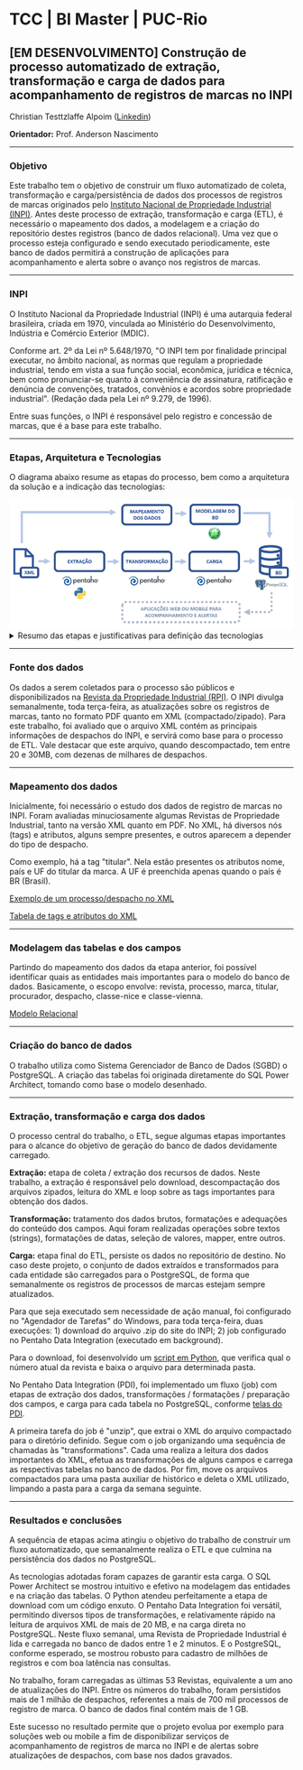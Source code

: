 # TCC | BI Master | PUC-Rio

## [EM DESENVOLVIMENTO] Construção de processo automatizado de extração, transformação e carga de dados para acompanhamento de registros de marcas no INPI

Christian Testtzlaffe Alpoim ([Linkedin](https://www.linkedin.com/in/christian-testtzlaffe-alpoim/))

**Orientador:** Prof. Anderson Nascimento

<hr>

### Objetivo

Este trabalho tem o objetivo de construir um fluxo automatizado de coleta, transformação e carga/persistência de dados dos processos de registros de marcas originados pelo [Instituto Nacional de Propriedade Industrial (INPI)](https://www.gov.br/inpi/pt-br). Antes deste processo de extração, transformação e carga (ETL), é necessário o mapeamento dos dados, a modelagem e a criação do repositório destes registros (banco de dados relacional). Uma vez que o processo esteja configurado e sendo executado periodicamente, este banco de dados permitirá a construção de aplicações para acompanhamento e alerta sobre o avanço nos registros de marcas.

<hr>

### INPI

O Instituto Nacional da Propriedade Industrial (INPI) é uma autarquia federal brasileira, criada em 1970, vinculada ao Ministério do Desenvolvimento, Indústria e Comércio Exterior (MDIC).

Conforme art. 2º da Lei nº 5.648/1970, "O INPI tem por finalidade principal executar, no âmbito nacional, as normas que regulam a propriedade industrial, tendo em vista a sua função social, econômica, jurídica e técnica, bem como pronunciar-se quanto à conveniência de assinatura, ratificação e denúncia de convenções, tratados, convênios e acordos sobre propriedade industrial". (Redação dada pela Lei nº 9.279, de 1996).

Entre suas funções, o INPI é responsável pelo registro e concessão de marcas, que é a base para este trabalho.

<hr>

### Etapas, Arquitetura e Tecnologias

O diagrama abaixo resume as etapas do processo, bem como a arquitetura da solução e a indicação das tecnologias:

<img src="/imagens/Arquitetura.png" alt="imagem da arquitetura da solução" />

<details>
  <summary>Resumo das etapas e justificativas para definição das tecnologias</summary>
  <br>
  <ul>
    <li><strong>Fonte dos dados:</strong> arquivos XML do site do INPI.</li>
    <li><strong>Mapeamento dos dados:</strong> estudo das principais tags e atributos do arquivo, bem como suas relações.</li>
    <li><strong>Modelagem dos dados:</strong> desenho do modelo de tabelas e seus relacionamentos, com uso do <a href="http://www.bestofbi.com/page/architect">SQL Power Architect</a>. Por meio do Power Architect, é relativamente simples modelar as entidades e as relações, sendo uma ferramenta bastante utilizada por administradores de banco de dados. Além disso, tem integração com diversos sistemas gerenciadores de BD, inclusive o PostgreSQL, utilizado neste trabalho.</li>
    <li><strong>BD (banco de dados):</strong> criação e atualização das tabelas por meio do <a href="https://www.postgresql.org/">PostgreSQL</a>. O PostgreSQL foi definido como o sistema gerenciador de banco de dados do projeto, por ser de código aberto, com mais de 30 anos de desenvolvimento. Tem uma boa reputação e é amplamente utilizada pelo mercado, com arquitetura comprovada, confiável e com recursos robustos. Além disso, pode ser executado em todos os principais sistemas operacionais.</li>
    <li><strong>ETL:</strong> extrações, transformações e cargas com <a href="https://help.pentaho.com/Documentation/7.1/0D0/Pentaho_Data_Integration">Pentaho Data Integration (PDI)</a>. O PDI tem inúmeras funcionalidade de ETL que facilitam a coleta, a limpeza, as transformações e a persistência dos dados. É intuitivo na utilização, e tem integração com vários formatos de entrada e com diversos sistemas gerenciadores de banco de dados, inclusive PostgreSQL. Permite agendar processos para serem executados automaticamente, bem como gerar alertas de finalização ou falhas. O Pentaho Data Integration é amplamente utilizado por diversos tipos de clientes, como instituições financeiras, indústrias, órgãos dos governos federal, estaduais e prefeituras, entidades de saúde, universidades, entre outros. Para a primeira tarefa do ETL, o download dos arquivos .zip, foi utilizado um script em <a href="https://www.python.org/">Python</a>. Python é uma linguagem de programação de alto nível, lançada em 1991. É de propósito geral, sendo muito utilizada para Ciência de Dados e scripts.</li>
</details>

<hr>

### Fonte dos dados

Os dados a serem coletados para o processo são públicos e disponibilizados na <a href="http://revistas.inpi.gov.br/rpi" target="_blank">Revista da Propriedade Industrial (RPI)</a>. O INPI divulga semanalmente, toda terça-feira, as atualizações sobre os registros de marcas, tanto no formato PDF quanto em XML (compactado/zipado). Para este trabalho, foi avaliado que o arquivo XML contém as principais informações de despachos do INPI, e servirá como base para o processo de ETL. Vale destacar que este arquivo, quando descompactado, tem entre 20 e 30MB, com dezenas de milhares de despachos.

<hr>

### Mapeamento dos dados

Inicialmente, foi necessário o estudo dos dados de registro de marcas no INPI. Foram avaliadas minuciosamente algumas Revistas de Propriedade Industrial, tanto na versão XML quanto em PDF. No XML, há diversos nós (tags) e atributos, alguns sempre presentes, e outros aparecem a depender do tipo de despacho.

Como exemplo, há a tag "titular". Nela estão presentes os atributos nome, país e UF do titular da marca. A UF é preenchida apenas quando o país é BR (Brasil).

[Exemplo de um processo/despacho no XML](/anexos/exemplo-processo-xml.md)

[Tabela de tags e atributos do XML](/anexos/tabela-tags-atributos.md)

<hr>

### Modelagem das tabelas e dos campos

Partindo do mapeamento dos dados da etapa anterior, foi possível identificar quais as entidades mais importantes para o modelo do banco de dados. Basicamente, o escopo envolve: revista, processo, marca, titular, procurador, despacho, classe-nice e classe-vienna.

[Modelo Relacional](/anexos/modelo.md)

<hr>

### Criação do banco de dados

O trabalho utiliza como Sistema Gerenciador de Banco de Dados (SGBD) o PostgreSQL. A criação das tabelas foi originada diretamente do SQL Power Architect, tomando como base o modelo desenhado.

<hr>

### Extração, transformação e carga dos dados

O processo central do trabalho, o ETL, segue algumas etapas importantes para o alcance do objetivo de geração do banco de dados devidamente carregado. 

**Extração:** etapa de coleta / extração dos recursos de dados. Neste trabalho, a extração é responsável pelo download, descompactação dos arquivos zipados, leitura do XML e loop sobre as tags importantes para obtenção dos dados.

**Transformação:** tratamento dos dados brutos, formatações e adequações do conteúdo dos campos. Aqui foram realizadas operações sobre textos (strings), formatações de datas, seleção de valores, mapper, entre outros.

**Carga:** etapa final do ETL, persiste os dados no repositório de destino. No caso deste projeto, o conjunto de dados extraídos e transformados para cada entidade são carregados para o PostgreSQL, de forma que semanalmente os registros de processos de marcas estejam sempre atualizados.

Para que seja executado sem necessidade de ação manual, foi configurado no "Agendador de Tarefas" do Windows, para toda terça-feira, duas execuções: 1) download do arquivo .zip do site do INPI; 2) job configurado no Pentaho Data Integration (executado em background).

Para o download, foi desenvolvido um [script em Python](/script-download-revistas), que verifica qual o número atual da revista e baixa o arquivo para determinada pasta.

No Pentaho Data Integration (PDI), foi implementado um fluxo (job) com etapas de extração dos dados, transformações / formatações / preparação dos campos, e carga para cada tabela no PostgreSQL, conforme [telas do PDI](/anexos/transformacoes.md).

A primeira tarefa do job é "unzip", que extrai o XML do arquivo compactado para o diretório definido. Segue com o job organizando uma sequência de chamadas às "transformations". Cada uma realiza a leitura dos dados importantes do XML, efetua as transformações de alguns campos e carrega as respectivas tabelas no banco de dados. Por fim, move os arquivos compactados para uma pasta auxiliar de histórico e deleta o XML utilizado, limpando a pasta para a carga da semana seguinte.

<hr>

### Resultados e conclusões

A sequência de etapas acima atingiu o objetivo do trabalho de construir um fluxo automatizado, que semanalmente realiza o ETL e que culmina na persistência dos dados no PostgreSQL. 

As tecnologias adotadas foram capazes de garantir esta carga. O SQL Power Architect se mostrou intuitivo e efetivo na modelagem das entidades e na criação das tabelas. O Python atendeu perfeitamente a etapa de download com um código enxuto. O Pentaho Data Integration foi versátil, permitindo diversos tipos de transformações, e relativamente rápido na leitura de arquivos XML de mais de 20 MB, e na carga direta no PostgreSQL. Neste fluxo semanal, uma Revista de Propriedade Industrial é lida e carregada no banco de dados entre 1 e 2 minutos. E o PostgreSQL, conforme esperado, se mostrou robusto para cadastro de milhões de registros e com boa latência nas consultas.

No trabalho, foram carregadas as últimas 53 Revistas, equivalente a um ano de atualizações do INPI. Entre os números do trabalho, foram persistidos mais de 1 milhão de despachos, referentes a mais de 700 mil processos de registro de marca. O banco de dados final contém mais de 1 GB.

Este sucesso no resultado permite que o projeto evolua por exemplo para soluções web ou mobile a fim de disponibilizar serviços de acompanhamento de registros de marca no INPI e de alertas sobre atualizações de despachos, com base nos dados gravados.


